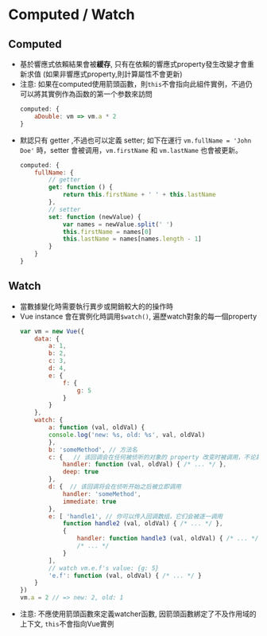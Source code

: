 # Computed / Watch

## Computed

- 基於響應式依賴結果會被**緩存**, 只有在依賴的響應式property發生改變才會重新求值 (如果非響應式property,則計算屬性不會更新)
- 注意: 如果在computed使用箭頭函數，則`this`不會指向此組件實例，不過仍可以將其實例作為函数的第一个参数來訪問
    ```javascript
    computed: {
        aDouble: vm => vm.a * 2
    }
    ```
- 默認只有 getter ,不過也可以定義 setter; 如下在運行 `vm.fullName = 'John Doe'` 時，setter 會被调用，`vm.firstName` 和 `vm.lastName` 也會被更新。
    ```javascript
    computed: {
        fullName: {
            // getter
            get: function () {
                return this.firstName + ' ' + this.lastName
            },
            // setter
            set: function (newValue) {
                var names = newValue.split(' ')
                this.firstName = names[0]
                this.lastName = names[names.length - 1]
            }
        }
    }
    ```
## Watch
- 當數據變化時需要執行異步或開銷較大的的操作時
- Vue instance 會在實例化時調用`$watch()`, 遍歷watch對象的每一個property
    ```javascript
    var vm = new Vue({
        data: {
            a: 1,
            b: 2,
            c: 3,
            d: 4,
            e: {
                f: {
                    g: 5
                }
            }
        },
        watch: {
            a: function (val, oldVal) {
            console.log('new: %s, old: %s', val, oldVal)
            },
            b: 'someMethod', // 方法名
            c: {   // 该回调会在任何被侦听的对象的 property 改变时被调用，不论其被嵌套多深
                handler: function (val, oldVal) { /* ... */ },
                deep: true
            },
            d: {  // 该回调将会在侦听开始之后被立即调用
                handler: 'someMethod',
                immediate: true
            },
            e: [ 'handle1', // 你可以传入回调数组，它们会被逐一调用
                function handle2 (val, oldVal) { /* ... */ },
                {
                    handler: function handle3 (val, oldVal) { /* ... */ },
                    /* ... */
                }
            ],
            // watch vm.e.f's value: {g: 5}
            'e.f': function (val, oldVal) { /* ... */ }
        }
    })
    vm.a = 2 // => new: 2, old: 1
    ```
- 注意: 不應使用箭頭函數來定義watcher函數, 因箭頭函數綁定了不及作用域的上下文, `this`不會指向Vue實例